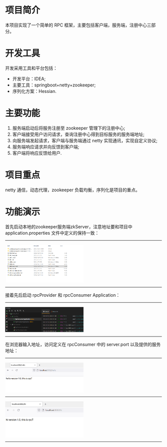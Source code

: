 # 项目简介
本项目实现了一个简单的 RPC 框架，主要包括客户端，服务端，注册中心三部分。
# 开发工具
开发采用工具和平台包括：
* 开发平台：IDEA;
* 主要工具：springboot+netty+zookeeper;
* 序列化方案：Hessian.
# 主要功能
1. 服务端启动后将服务注册至 zookeeper 管理下的注册中心;
2. 客户端接受用户访问请求，查询注册中心得到目标服务的服务端地址;
3. 向服务端发起请求，客户端与服务端通过 netty 实现通讯，实现自定义协议;
4. 服务端响应请求并向反馈到客户端;
5. 客户端将响应反馈给用户.
# 项目重点
netty 通信，动态代理，zookeeper 负载均衡，序列化是项目的重点。
# 功能演示
首先启动本地的zookeeper服务端zkServer，注意地址要和项目中 application.properties 文件中定义的保持一致：

---
<img src="./imgs/img01.png" width = "50%" height = "50%" alt="" align=center />

---
接着先后启动 rpcProvider 和 rpcConsumer Application：

---
<img src="./imgs/img02.png" width = "50%" height = "50%" alt="" align=center />

---
在浏览器输入地址，访问定义在 rpcConsumer 中的 server.port 以及提供的服务地址：

---
<img src="./imgs/img03.png" width = "50%" height = "50%" alt="" align=center />

---
<img src="./imgs/img04.png" width = "50%" height = "50%" alt="" align=center />

---

